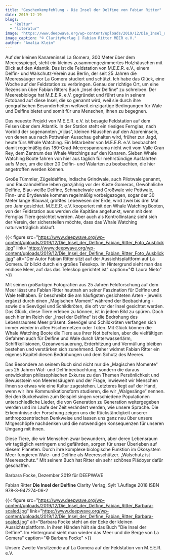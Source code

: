 ```yaml
---
title: "Geschenkempfehlung - Die Insel der Delfine von Fabian Ritter"
date: 2019-12-19
blogs: 
  - "kultur"
  - "literatur"
image: "https://www.deepwave.org/wp-content/uploads/2019/12/Die_Insel_der_Delfine_Cover.jpg"
image_caption: "© ClarityVerlag | Fabian Ritter MEER e.V."
author: "Amalia Klein"
---
```


Auf der kleinen Kanareninsel La Gomera, 300 Meter über dem Meeresspiegel, steht ein kleines zusammengezimmertes Holzhäuschen mit Blick auf den Atlantik. Das ist die Feldstation von M.E.E.R. e.V., einem Delfin- und Walschutz-Verein aus Berlin, der seit 25 Jahren die Meeressäuger vor La Gomera studiert und schützt. Ich habe das Glück, eine Woche auf der Feldstation zu verbringen. Genau der richtige Ort, um eine Rezension über Fabian Ritters Buch „Insel der Delfine“ zu schreiben. Der Meeresbiologe hat M.E.E.R. e.V. gegründet und führt uns in seinem Fotoband auf diese Insel, die so genannt wird, weil sie durch ihre geografischen Besonderheiten weltweit einzigartige Bedingungen für Wale und Delfine bietet und somit für uns Menschen, ihnen zu begegnen.

Das neueste Projekt von M.E.E.R. e.V. ist besagte Feldstation auf dem Felsen über dem Atlantik. In der Station steht ein riesiges Fernglas, nach Vorbild der sogenannten „Vijias“, kleinen Häuschen auf den Azoreninseln, von denen aus nach Pottwalen Ausschau gehalten wird, früher zur Jagd, heute fürs Whale Watching. Ein Mitarbeiter von M.E.E.R. e.V. beobachtet damit regelmäßig das 180-Grad-Meerespanorama nicht weit vom Valle Gran Rey, dem Zentrum des Whale Watchings auf den Kanaren. Sieben Whale Watching Boote fahren von hier aus täglich für mehrstündige Ausfahrten aufs Meer, um die über 20 Delfin- und Walarten zu beobachten, die hier angetroffen werden können.

Große Tümmler, Zügeldelfine, Indische Grindwale, auch Pilotwale genannt,  und Rauzahndelfine leben ganzjährig vor der Küste Gomeras, Gewöhnliche Delfine, Blau-weiße Delfine, Schnabelwale und Großwale wie Pottwale, Finn- und Brydewale kommen regelmäßig vorbeigezogen, sogar der 30 Meter lange Blauwal, größtes Lebewesen der Erde, wird zwei bis drei Mal pro Jahr gesichtet. M.E.E.R. e.V. kooperiert mit den Whale Watching Booten, von der Feldstation aus werden die Kapitäne angefunkt, wenn mit dem Fernglas Tiere gesichtet werden. Aber auch als Kontrollinstanz sieht sich der Verein, der sicherstellen möchte, dass das Whale Watching naturverträglich abläuft.

{{< figure src="https://www.deepwave.org/wp-content/uploads/2019/12/Die_Insel_der_Delfine_Fabian_Ritter_Foto_Ausblick.jpg" link="https://www.deepwave.org/wp-content/uploads/2019/12/Die_Insel_der_Delfine_Fabian_Ritter_Foto_Ausblick.jpg" alt="Der Autor Fabian Ritter sitzt auf der Aussichtsplattform auf La Gomera. Er blickt durch ein großes Teleskop. Im Hintergrund sieht man das endlose Meer, auf das das Teleskop gerichtet ist" caption="© Laura Nieto" >}}

Mit seinen großartigen Fotografien aus 25 Jahren Feldforschung auf dem Meer lässt uns Fabian Ritter hautnah an seiner Faszination für Delfine und Wale teilhaben. Er beschreibt die am häufigsten gesichteten Arten - jeweils ergänzt durch einen „Magischen Moment“ während der Beobachtung - sowie die Seevögel und Schildkröten, die oft vor der Insel gesichtet werden. Das Glück, diese Tiere erleben zu können, ist in jedem Bild zu spüren. Doch auch hier im Reich der „Insel der Delfine“ ist die Bedrohung des Lebensraumes Meer präsent. Seevögel und Schildkröten verfangen sich immer wieder in alten Fischernetzen oder Tüten. Mit Glück können die Whale Watching Boote die Tiere aus ihrer Not befreien, aber die vielfältigen Gefahren auch für Delfine und Wale durch Unterwasserlärm, Schiffkollisionen, Ozeanversauerung, Erderhitzung und Vermüllung bleiben bestehen und verstärken sich zunehmend. Daher widmet Fabian Ritter ein eigenes Kapitel diesen Bedrohungen und dem Schutz des Meeres.

Das Besondere an seinem Buch sind nicht nur die „Magischen Momente“ aus 25 Jahren Wal- und Delfinbeobachtung, sondern die daraus entwickelten philosophischen Exkurse zu den Themen Persönlichkeit und Bewusstsein von Meeressäugern und der Frage, inwieweit wir Menschen ihnen so etwas wie eine Kultur zugestehen. Letzteres liegt auf der Hand, wenn wir ihre Kommunikationsform studieren, die wir „Walgesänge“ nennen. Bei den Buckelwalen zum Beispiel singen verschiedene Populationen unterschiedliche Lieder, die von Generation zu Generation weitergegeben werden und im Laufe der Zeit verändert werden, wie unsere Sprache. Die Erkenntnisse der Forschung zeigen uns die Rückständigkeit unserer anthropozentrischen Denkweise und lassen uns ganz neu über unsere Mitgeschöpfe nachdenken und die notwendigen Konsequenzen für unseren Umgang mit ihnen.

Diese Tiere, die wir Menschen zwar bewundern, aber deren Lebensraum wir tagtäglich verringern und gefährden, sorgen für unser Überleben auf diesem Planeten. Durch ihre komplexe biologische Funktion im Ökosystem Meer fungieren Wale- und Delfine als Meeresschützer. „Walschutz ist Meeresschutz.“ Mit seinem Buch hat Ritter ein sehr schönes Plädoyer dafür geschaffen.

Barbara Focke, Dezember 2019 für DEEPWAVE

Fabian Ritter **Die Insel der Delfine** Clarity Verlag, Sylt 1.Auflage 2018 ISBN 978-3-947274-06-2

{{< figure src="https://www.deepwave.org/wp-content/uploads/2019/12/Die_Insel_der_Delfine_Fabian_Ritter_Barbara-scaled.jpg" link="https://www.deepwave.org/wp-content/uploads/2019/12/Die_Insel_der_Delfine_Fabian_Ritter_Barbara-scaled.jpg" alt="Barbara Focke steht an der Ecke der kleinen Aussichtsplattform. In ihren Händen hält sie das Buch &quot;Die Insel der Delfine&quot;. Im Hintergrund sieht man wieder das Meer und die Berge von La Gomera" caption="© Barbara Focke" >}}

Unsere Zweite Vorsitzende auf La Gomera auf der Feldstation von M.E.E.R. e.V.
